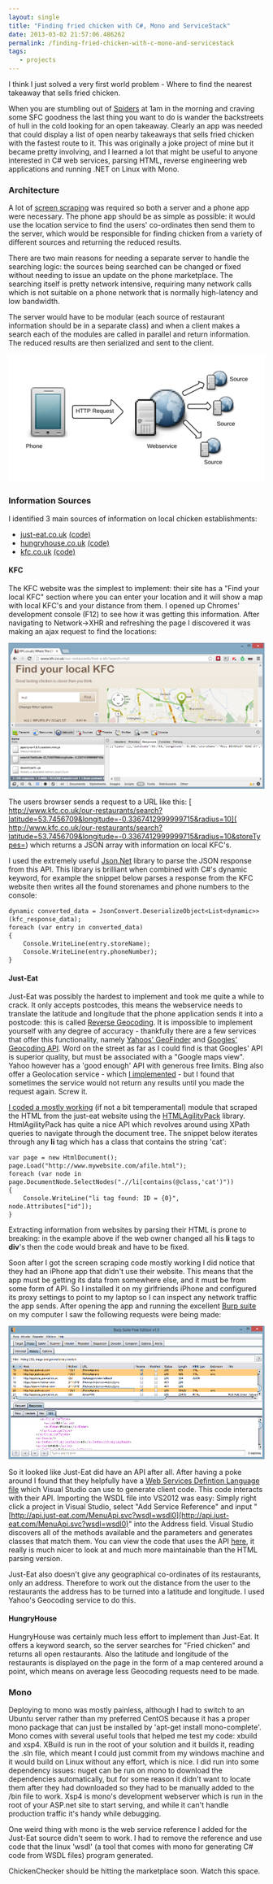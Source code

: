 ```yaml
---
layout: single
title: "Finding fried chicken with C#, Mono and ServiceStack"
date: 2013-03-02 21:57:06.486262
permalink: /finding-fried-chicken-with-c-mono-and-servicestack
tags:
   - projects
---
```


I think I just solved a very first world problem - Where to find the nearest takeaway that sells fried chicken.

When you are stumbling out of [Spiders](http://www.urbandictionary.com/define.php?term=Spiders%20Nightclub) at 1am in the morning and craving some SFC goodness the last thing you want to do is wander the backstreets of hull in the cold looking for an open takeaway. Clearly an app was needed that could display a list of open nearby takeaways that sells fried chicken with the fastest route to it. This was originally a joke project of mine but it became pretty involving, and I learned a lot that might be useful to anyone interested in C# web services, parsing HTML, reverse engineering web applications and running .NET on Linux with Mono.

### Architecture
A lot of [screen scraping](http://en.wikipedia.org/wiki/Data_scraping#Screen_scraping) was required so both a server and a phone app were necessary. The phone app should be as simple as possible: it would use the location service to find the users' co-ordinates then send them to the server, which would be responsible for finding chicken from a variety of different sources and returning the reduced results.

There are two main reasons for needing a separate server to handle the searching logic: the sources being searched can be changed or fixed without needing to issue an update on the phone marketplace. The searching itself is pretty network intensive, requiring many network calls which is not suitable on a phone network that is normally high-latency and low bandwidth.

The server would have to be modular (each source of restaurant information should be in a separate class) and when a client makes a search each of the modules are called in parallel and return information. The reduced results are then serialized and sent to the client. 

![](./Ii2JeF3.png)

### Information Sources
I identified 3 main sources of information on local chicken establishments:

 * [just-eat.co.uk](http://Just-Eat.co.uk)  [(code)](https://github.com/orf/FindMeChicken-mono/blob/master/FindMeChicken-ASP/Sources/JustEatAPI/JustEatAPISource.cs#L48)
 * [hungryhouse.co.uk](http://hungryhouse.co.uk/)  [(code)](https://github.com/orf/FindMeChicken-mono/blob/master/FindMeChicken-ASP/Sources/HungryHouse/HungryHouseSource.cs#L102)
 * [kfc.co.uk](http://www.kfc.co.uk/our-restaurants/find-a-kfc?search=Hull) [(code)](https://github.com/orf/FindMeChicken-mono/blob/master/FindMeChicken-ASP/Sources/KFC/KFCSource.cs#L35)

#### KFC
The KFC website was the simplest to implement: their site has a "Find your local KFC" section where you can enter your location and it will show a map with local KFC's and your distance from them. I opened up Chromes' development console (F12) to see how it was getting this information. After navigating to Network->XHR and refreshing the page I discovered it was making an ajax request to find the locations:

![](./BIpM0yW.png)

The users browser sends a request to a URL like this: [ http://www.kfc.co.uk/our-restaurants/search?latitude=53.7456709&longitude=-0.3367412999999715&radius=10]( http://www.kfc.co.uk/our-restaurants/search?latitude=53.7456709&longitude=-0.3367412999999715&radius=10&storeTypes=) which returns a JSON array with information on local KFC's.

I used the extremely useful [Json.Net](http://www.nuget.org/packages/Newtonsoft.Json) library to parse the JSON response from this API. This library is brilliant when combined with C#'s dynamic keyword, for example the snippet below parses a response from the KFC website then writes all the found storenames and phone numbers to the console:


    dynamic converted_data = JsonConvert.DeserializeObject<List<dynamic>>(kfc_response_data);
    foreach (var entry in converted_data)
    {
        Console.WriteLine(entry.storeName);
        Console.WriteLine(entry.phoneNumber);
    }

#### Just-Eat
Just-Eat was possibly the hardest to implement and took me quite a while to crack. It only accepts postcodes, this means the webservice needs to translate the latitude and longitude that the phone application sends it into a postcode: this is called [Reverse Geocoding](http://en.wikipedia.org/wiki/Reverse_geocoding). It is impossible to implement yourself with any degree of accuracy - thankfully there are a few services that offer this functionality, namely [Yahoos' GeoFinder](http://developer.yahoo.com/boss/geo/) and [Googles' Geocoding API](https://developers.google.com/maps/documentation/geocoding/). Word on the street as far as I could find is that Googles' API is superior quality, but must be associated with a "Google maps view". Yahoo however has a 'good enough' API with  generous free limits. Bing also offer a Geolocation service - which [I implemented](https://github.com/orf/FindMeChicken-mono/blob/master/FindMeChicken-ASP/Lib/BingMaps.cs) - but I found that sometimes the service would not return any results until you made the request again. Screw it.

[I coded a mostly working](https://github.com/orf/FindMeChicken-mono/blob/master/FindMeChicken-ASP/Sources/JustEat/JustEatSource.cs) (if not a bit temperamental) module that scraped the HTML from the just-eat website using the [HTMLAgilityPack](http://nuget.org/packages/HtmlAgilityPack) library. HtmlAgilityPack has quite a nice API which revolves around using XPath queries to navigate through the document tree. The snippet below iterates through any **li** tag which has a class that contains the string 'cat':

    var page = new HtmlDocument();
    page.Load("http://www.mywebsite.com/afile.html");
    foreach (var node in page.DocumentNode.SelectNodes(".//li[contains(@class,'cat')"))
    {
        Console.WriteLine("li tag found: ID = {0}", node.Attributes["id"]);
    }

Extracting information from websites by parsing their HTML is prone to breaking: in the example above if the web owner changed all his **li** tags to **div**'s then the code would break and have to be fixed. 

Soon after I got the screen scraping code mostly working I did notice that they had an iPhone app that didn't use their website. This means that the app must be getting its data from somewhere else, and it must be from some form of API. So I installed it on my girlfriends iPhone and configured its proxy settings to point to my laptop so I can inspect any network traffic the app sends. After opening the app and running the excellent [Burp suite](http://www.portswigger.net/burp/) on my computer I saw the following requests were being made:

![](./fWYDCwQ.png)

So it looked like Just-Eat did have an API after all. After having a poke around I found that they helpfully have a [Web Services Defintion Language file](http://en.wikipedia.org/wiki/Web_Services_Description_Language) which Visual Studio can use to generate client code. This code interacts with their API. Importing the WSDL file into VS2012 was easy: Simply right click a project in Visual Studio, select "Add Service Reference" and input "[http://api.just-eat.com/MenuApi.svc?wsdl=wsdl0](http://api.just-eat.com/MenuApi.svc?wsdl=wsdl0)" into the Address field. Visual Studio discovers all of the methods available and the parameters and generates classes that match them. You can view the code that uses the API [here](https://github.com/orf/FindMeChicken-mono/blob/master/FindMeChicken-ASP/Sources/JustEatAPI/JustEatAPISource.cs), it really is much nicer to look at and much more maintainable than the HTML parsing version.

Just-Eat also doesn't give any geographical co-ordinates of its restaurants, only an address. Therefore to work out the distance from the user to the restaurants the address has to be turned into a latitude and longitude. I used Yahoo's Geocoding service to do this.

#### HungryHouse
HungryHouse was certainly much less effort to implement than Just-Eat. It offers a keyword search, so the server searches for "Fried chicken" and returns all open restaurants. Also the latitude and longitude of the restaurants is displayed on the page in the form of a map centered around a point, which means on average less Geocoding requests need to be made.

### Mono
Deploying to mono was mostly painless, although I had to switch to an Ubuntu server rather than my preferred CentOS because it has a proper mono package that can just be installed by 'apt-get install mono-complete'. Mono comes with several useful tools that helped me test my code: xbuild and xsp4. XBuild is run in the root of your solution and it builds it, reading the .sln file, which meant I could just commit from my windows machine and it would build on Linux without any effort, which is nice. I did run into some dependency issues: nuget can be run on mono to download the dependencies automatically, but for some reason it didn't want to locate them after they had downloaded so they had to be manually added to the /bin file to work. Xsp4 is mono's development webserver which is run in the root of your ASP.net site to start serving, and while it can't handle production traffic it's handy while debugging.

One weird thing with mono is the web service reference I added for the Just-Eat source didn't seem to work. I had to remove the reference and use code that the linux 'wsdl' (a tool that comes with mono for generating C# code from WSDL files) program generated.


ChickenChecker should be hitting the marketplace soon. Watch this space.
    